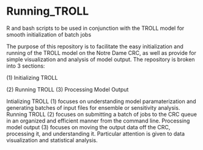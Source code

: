 # Running_TROLL
R and bash scripts to be used in conjunction with the TROLL model for smooth initialization of batch jobs

The purpose of this repository is to facilitate the easy initialization and running of the TROLL model on the Notre Dame CRC, as well as provide for simple visualization and analysis of model output. The repository is broken into 3 sections:

(1) Initializing TROLL

(2) Running TROLL
(3) Processing Model Output

Intializing TROLL (1) focuses on understanding model paramaterization and generating batches of input files for ensemble or sensitivity analysis.
Running TROLL (2) focuses on submitting a batch of jobs to the CRC queue in an organized and efficient manner from the command line.
Processing model output (3) focuses on moving the output data off the CRC, processing it, and understanding it. Particular attention is given to data visualization and statistical analysis.
